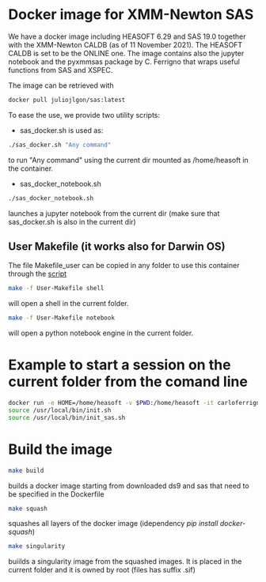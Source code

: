 # Docker image for XMM-Newton SAS

We have a docker image including HEASOFT 6.29 and SAS 19.0 together with the XMM-Newton CALDB (as of 11 November 2021).
The HEASOFT CALDB is set to be the ONLINE one.
The image contains also the jupyter notebook and the pyxmmsas package by C. Ferrigno that wraps useful functions from SAS and XSPEC.

The image can be retrieved with

```bash
docker pull juliojlgon/sas:latest
```

To ease the use, we provide two utility scripts:

* sas_docker.sh is used as:

```bash
./sas_docker.sh "Any command"
```

to run "Any command" using the current dir mounted as /home/heasoft in the container.

* sas_docker_notebook.sh

```bash
./sas_docker_notebook.sh
```

launches a jupyter notebook from the current dir (make sure that sas_docker.sh is also in the current dir)

## User Makefile (it works also for Darwin OS)

The file Makefile_user can be copied in any folder to use this container through the [script](https://gitlab.astro.unige.ch/ferrigno/sas-docker/-/blob/master/sas_docker.sh)

```bash
make -f User-Makefile shell
```

will open a shell in the current folder.

```bash
make -f User-Makefile notebook
```

will open a python notebook engine in the current folder.

# Example to start a session on the current folder from the comand line

```bash
docker run -e HOME=/home/heasoft -v $PWD:/home/heasoft -it carloferrigno/sas:latest bash
source /usr/local/bin/init.sh
source /usr/local/bin/init_sas.sh
```

# Build the image

```bash
make build
```

builds a docker image starting from downloaded ds9 and sas that need to be specified in the Dockerfile

```bash
make squash
```

squashes all layers of the docker image (idependency *pip install docker-squash*)

```bash
make singularity
```

buiilds a singularity image from the squashed images. It is placed in the current folder and it is owned by root (files has suffix .sif)
